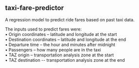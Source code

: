 ## taxi-fare-predictor

A regression model to predict ride fares based on past taxi data.

The inputs used to predict fares were: <br/>
•	Origin coordinates – latitude and longitude at the start <br/>
•	Destination coordinates – latitude and longitude at the end <br/>
•	Departure time – the hour and minutes after midnight <br/>
•	Passengers – how many people are in the taxi <br/>
•	TAZ origin – transportation analysis zone at the start <br/>
•	TAZ destination -- transportation analysis zone at the end <br/>
